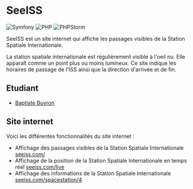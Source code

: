 # SeeISS
![Symfony](https://img.shields.io/badge/symfony-%23000000.svg?style=for-the-badge&logo=symfony&logoColor=white)
![PHP](https://img.shields.io/badge/php-%23777BB4.svg?style=for-the-badge&logo=php&logoColor=white)
![PHPStorm](http://img.shields.io/badge/-PHPStorm-181717?style=for-the-badge&logo=phpstorm&logoColor=white)


SeeISS est un site internet qui affiche les passages visibles de la Station Spatiale Internationale.

La station spatiale internationale est régulièrement visible à l'oeil nu.
Elle apparaît comme un point plus ou moins lumineux.
Ce site indique les horaires de passage de l'ISS ainsi que la direction d'arrivée et de fin.

## Etudiant

* [Baptiste Buvron](https://github.com/BaptisteBuvron)

## Site internet

Voici les différentes fonctionnalités du site internet :

- Affichage des passages visibles de la Station Spatiale Internationale [seeiss.com/](https://seeiss.com/)
- Affichage de la position de la Station Spatiale Internationale en temps réel [seeiss.com/live](https://seeiss.com/live)
- Affichage des informations de la Station Spatiale Internationale [seeiss.com/spacestation/4](https://seeiss.com/spacestation/4)
